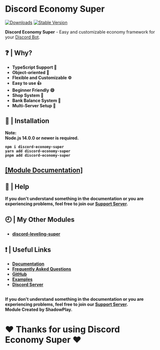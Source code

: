 # Discord Economy Super

[![Downloads](https://img.shields.io/npm/dt/discord-economy-super?style=for-the-badge)](https://www.npmjs.com/package/discord-economy-super)
[![Stable Version](https://img.shields.io/npm/v/discord-economy-super?style=for-the-badge)](https://www.npmjs.com/package/discord-economy-super)

<b>Discord Economy Super</b> - Easy and customizable economy framework for your [Discord Bot](https://discord.js.org/#/).

## ❓ | Why?
<ul>
<li><b>TypeScript Support 📘</b></li>
<li><b>Object-oriented 📜</b></li>
<li><b>Flexible and Customizable ⚙️</b></li>
<li><b>Easy to use 👍</b></li>
<li><b>Beginner Friendly 😄</b></li>
<li><b>Shop System 🛒</b></li>
<li><b>Bank Balance System 🏦</b></li>
<li><b>Multi-Server Setup 🔧</b></li>
</ul>

## 📂 | Installation
<b>Note:</br><b>
<b>Node.js 14.0.0 or newer is required.</b><br>
```console
npm i discord-economy-super
yarn add discord-economy-super
pnpm add discord-economy-super
```

## [[Module Documentation]](https://des-docs.tk)

## 🤔 | Help
<b>If you don't understand something in the documentation or you are experiencing problems, feel free to join our <a href = "https://discord.gg/4pWKq8vUnb">Support Server</a>.</b>

## 🕘 | My Other Modules
<ul>
<li><b><a href = "https://www.npmjs.com/package/discord-leveling-super">discord-leveling-super</a></b></li>
</ul>

## ❗ | Useful Links
<ul>
<li><b><a href = "https://des-docs.tk">Documentation</a></b></li>
<li><b><a href = "https://des-docs.tk/#/docs/main/1.5.1general/faq">Frequently Asked Questions</a></b></li>
<li><b><a href = "https://github.com/shadowplay1/discord-economy-super">GitHub</a></b></li>
<li><b><a href = "https://github.com/shadowplay1/discord-economy-super/tree/main/examples">Examples</a></b></li>
<li><b><a href = "https://discord.gg/4pWKq8vUnb">Discord Server</a></b></li>
</ul>
<br>
<b>If you don't understand something in the documentation or you are experiencing problems, feel free to join our <a href = "https://discord.gg/4pWKq8vUnb">Support Server</a>.</b>
<br>
<b>Module Created by ShadowPlay.</b>

# ❤️ Thanks for using Discord Economy Super ❤️